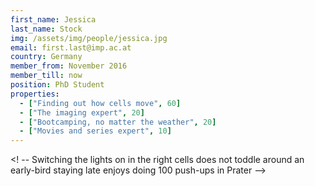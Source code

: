 ```yaml
---
first_name: Jessica
last_name: Stock
img: /assets/img/people/jessica.jpg
email: first.last@imp.ac.at
country: Germany
member_from: November 2016
member_till: now
position: PhD Student
properties:
  - ["Finding out how cells move", 60]
  - ["The imaging expert", 20]
  - ["Bootcamping, no matter the weather", 20]
  - ["Movies and series expert", 10]
---
```

<! --
Switching the lights on in the right cells
does not toddle around
an early-bird staying late
enjoys doing 100 push-ups in Prater
-->
